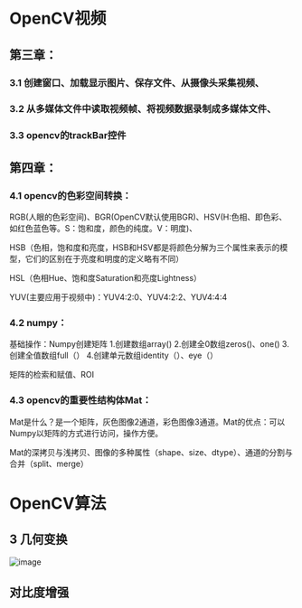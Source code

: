 # OpenCV视频

## 第三章：
   ### 3.1 创建窗口、加载显示图片、保存文件、从摄像头采集视频、
   
   ### 3.2 从多媒体文件中读取视频帧、将视频数据录制成多媒体文件、
   
   ### 3.3 opencv的trackBar控件
      
## 第四章：
   ### 4.1 opencv的色彩空间转换：
   
   RGB(人眼的色彩空间)、BGR(OpenCV默认使用BGR)、HSV(H:色相、即色彩、如红色蓝色等。S：饱和度，颜色的纯度。V：明度)、
   
   HSB（色相，饱和度和亮度，HSB和HSV都是将颜色分解为三个属性来表示的模型，它们的区别在于亮度和明度的定义略有不同）
   
   HSL（色相Hue、饱和度Saturation和亮度Lightness）
   
   YUV(主要应用于视频中)：YUV4:2:0、YUV4:2:2、YUV4:4:4
      
   ### 4.2 numpy：
   
   基础操作：Numpy创建矩阵 1.创建数组array() 2.创建全0数组zeros()、one() 3.创建全值数组full（） 4.创建单元数组identity（）、eye（）
   
   矩阵的检索和赋值、ROI
      
   ### 4.3 opencv的重要性结构体Mat：
   
   Mat是什么？是一个矩阵，灰色图像2通道，彩色图像3通道。Mat的优点：可以Numpy以矩阵的方式进行访问，操作方便。
   
   Mat的深拷贝与浅拷贝、图像的多种属性（shape、size、dtype）、通道的分割与合并（split、merge）
      
      
      
      
      
# OpenCV算法

## 3 几何变换
![image](https://github.com/tanzlyn/OpenCV-Digital-Image-Processing/assets/92300391/1b0742a1-77d0-4c96-a546-154cf417209e)


## 对比度增强

